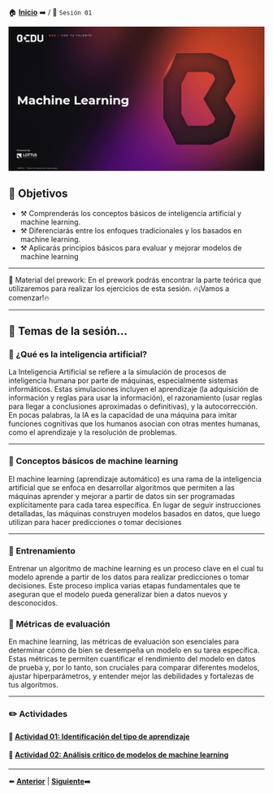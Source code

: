 🏠 [**Inicio**](../README.md) ➡️ / 📖 `Sesión 01`

<div align="center">
    <img src="../BEDU.JPG" alt="Sesion_01">
</div>

## 🎯 Objetivos

- ⚒️ Comprenderás los conceptos básicos de inteligencia artificial y machine learning.
- ⚒️ Diferenciarás entre los enfoques tradicionales y los basados en machine learning.
- ⚒️ Aplicarás principios básicos para evaluar y mejorar modelos de machine learning


---

📘 Material del prework:
En el prework podrás encontrar la parte teórica que utilizaremos para realizar los ejercicios de esta sesión. 
🔥¡Vamos a comenzar!🔥

---

## 📂 Temas de la sesión...


### 📖 ¿Qué es la inteligencia artificial?

La Inteligencia Artificial se refiere a la simulación de procesos de inteligencia humana por parte de máquinas, especialmente sistemas informáticos. Estas simulaciones incluyen el aprendizaje (la adquisición de información y reglas para usar la información), el razonamiento (usar reglas para llegar a conclusiones aproximadas o definitivas), y la autocorrección. En pocas palabras, la IA es la capacidad de una máquina para imitar funciones cognitivas que los humanos asocian con otras mentes humanas, como el aprendizaje y la resolución de problemas.

---

### 📖 Conceptos básicos de machine learning

El machine learning (aprendizaje automático) es una rama de la inteligencia artificial que se enfoca en desarrollar algoritmos que permiten a las máquinas aprender y mejorar a partir de datos sin ser programadas explícitamente para cada tarea específica. En lugar de seguir instrucciones detalladas, las máquinas construyen modelos basados en datos, que luego utilizan para hacer predicciones o tomar decisiones

---

### 📖 Entrenamiento

Entrenar un algoritmo de machine learning es un proceso clave en el cual tu modelo aprende a partir de los datos para realizar predicciones o tomar decisiones. Este proceso implica varias etapas fundamentales que te aseguran que el modelo pueda generalizar bien a datos nuevos y desconocidos.

### 📖 Métricas de evaluación

En machine learning, las métricas de evaluación son esenciales para determinar cómo de bien se desempeña un modelo en su tarea específica. Estas métricas te permiten cuantificar el rendimiento del modelo en datos de prueba y, por lo tanto, son cruciales para comparar diferentes modelos, ajustar hiperparámetros, y entender mejor las debilidades y fortalezas de tus algoritmos.

---

### ✏️ Actividades

#### 📕 **[Actividad 01: Identificación del tipo de aprendizaje](/Sesión-01/Actividad-01/README.md)**
#### 📕 **[Actividad 02: Análisis crítico de modelos de machine learning](/Sesión-01/Actividad-02/README.md)**

---

⬅️ [**Anterior**](../README.md) | [**Siguiente**](../Sesión-02/README.md)➡️
